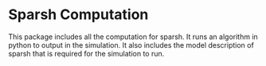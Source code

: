 # Sparsh Computation

This package includes all the computation for sparsh. It runs an algorithm in python to output in the simulation. It also includes the model description of sparsh that is required for the simulation to run.
